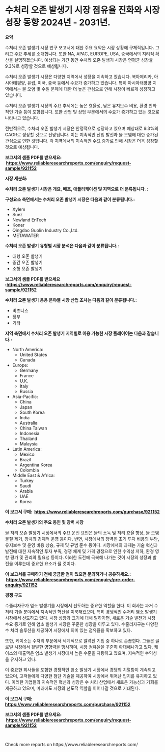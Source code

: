<p><h1>수처리 오존 발생기 시장 점유율 진화와 시장 성장 동향 2024년 - 2031년.</h1></p><p><strong>요약</strong></p>
<p><p>수처리 오존 발생기 시장 연구 보고서에 대한 주요 요약은 시장 상황에 구체적입니다. 그리고 주요 추세를 소개합니다. 또한 NA, APAC, EUROPE, USA, 중국에서의 지리적 확산을 설명하겠습니다. 예상되는 기간 동안 수처리 오존 발생기 시장은 연평균 성장률 9.3%로 성장할 것으로 예상됩니다.</p><p>수처리 오존 발생기 시장은 다양한 지역에서 성장을 지속하고 있습니다. 북아메리카, 아시아태평양, 유럽, 미국, 중국 등에서 수요가 증가하고 있습니다. 특히 아시아태평양 지역에서는 물 오염 및 수질 문제에 대한 더 높은 관심으로 인해 시장이 빠르게 성장하고 있습니다.</p><p>수처리 오존 발생기 시장의 주요 추세에는 높은 효율성, 낮은 유지보수 비용, 환경 친화적인 기술 등이 포함됩니다. 또한 산업 및 상업 부문에서의 수요가 증가하고 있는 것으로 나타나고 있습니다.</p><p>전반적으로, 수처리 오존 발생기 시장은 안정적으로 성장하고 있으며 예상대로 9.3%의 CAGR로 성장할 것으로 전망됩니다. 이는 지속적인 산업 발전과 물 오염에 대한 증가된 관심으로 인한 것입니다. 각 지역에서의 지속적인 수요 증가로 인해 시장은 더욱 성장할 것으로 예상됩니다.</p></p>
<p><strong>보고서의 샘플 PDF를 받으세요: &nbsp;<a href="https://www.reliableresearchreports.com/enquiry/request-sample/921152">https://www.reliableresearchreports.com/enquiry/request-sample/921152</a></strong></p>
<p><strong>시장 세분화:</strong></p>
<p><strong> 수처리 오존 발생기 시장은 개요, 배포, 애플리케이션 및 지역으로 더 분류됩니다. :</strong></p>
<p><strong>구성요소 측면에서는 수처리 오존 발생기 시장은 다음과 같이 분류됩니다.:</strong></p>
<p><ul><li>Xylem</li><li>Suez</li><li>Newland EnTech</li><li>Koner</li><li>Qingdao Guolin Industry Co.,Ltd.</li><li>METAWATER</li></ul></p>
<p><strong> 수처리 오존 발생기 유형별 시장 분석은 다음과 같이 분류됩니다.:</strong></p>
<p><ul><li>대형 오존 발생기</li><li>중간 오존 발생기</li><li>소형 오존 발생기</li></ul></p>
<p><strong>보고서의 샘플 PDF를 받으세요 :<a href="https://www.reliableresearchreports.com/enquiry/request-sample/921152">https://www.reliableresearchreports.com/enquiry/request-sample/921152</a></strong></p>
<p><strong> 수처리 오존 발생기 응용 분야별 시장 산업 조사는 다음과 같이 분류됩니다.:</strong></p>
<p><ul><li>비즈니스</li><li>정부</li><li>기타</li></ul></p>
<p><strong>지역 측면에서 수처리 오존 발생기 지역별로 이용 가능한 시장 플레이어는 다음과 같습니다.:</strong></p>
<p><ul>
    <li>
        North America:
        <ul>
            <li>United States</li>
            <li>Canada</li>
        </ul>
    </li>
    <li>
        Europe:
        <ul>
            <li>Germany</li>
            <li>France</li>
            <li>U.K.</li>
            <li>Italy</li>
            <li>Russia</li>
        </ul>
    </li>
    <li>
        Asia-Pacific:
        <ul>
            <li>China</li>
            <li>Japan</li>
            <li>South Korea</li>
            <li>India</li>
            <li>Australia</li>
            <li>China Taiwan</li>
            <li>Indonesia</li>
            <li>Thailand</li>
            <li>Malaysia</li>
        </ul>
    </li>
    <li>
        Latin America:
        <ul>
            <li>Mexico</li>
            <li>Brazil</li>
            <li>Argentina Korea</li>
            <li>Colombia</li>
        </ul>
    </li>
    <li>
        Middle East & Africa:
        <ul>
            <li>Turkey</li>
            <li>Saudi</li>
            <li>Arabia</li>
            <li>UAE</li>
            <li>Korea</li>
        </ul>
    </li>
    </ul></p>
<p><strong>이 보고서 구매: &nbsp;<a href="https://www.reliableresearchreports.com/purchase/921152">https://www.reliableresearchreports.com/purchase/921152</a></strong></p>
<p><strong>수처리 오존 발생기의 주요 동인 및 장벽 시장</strong></p>
<p><p>물 처리 오존 발생기 시장에서의 주요 운전 요인은 물의 소독 및 처리 효율 향상, 물 오염물질 제거, 장치의 경제적 운영 등이다. 반면, 시장에서의 장벽은 초기 투자 비용의 부담, 유지보수 및 운영 비용 상승, 규제 및 규범 준수 등이다. 시장에서의 과제는 기술 혁신과 발전에 대한 지속적인 투자 부족, 경쟁 체계 및 가격 경쟁으로 인한 수익성 저하, 환경 영향 평가 및 관리의 필요성 등이다. 이러한 도전에 극복해 나가는 것이 시장의 성장과 발전을 이루는데 중요한 요소가 될 것이다.</p></p>
<p><strong>이 보고서를 구매하기 전에 궁금한 점이 있으면 문의하거나 공유하세요.: &nbsp;<a href="https://www.reliableresearchreports.com/enquiry/pre-order-enquiry/921152">https://www.reliableresearchreports.com/enquiry/pre-order-enquiry/921152</a></strong></p>
<p><strong>경쟁 구도</strong></p>
<p><p>수줄리자구가 염소 발생기를 시장에서 선도하는 중요한 역할을 한다. 이 회사는 과거 수 처리 기술 분야에서 지속적인 혁신을 이룩해왔으며, 특히 경쟁적인 수처리 염소 발생기 시장에서 선도하고 있다. 시장 성장과 크기에 대해 말하자면, 새로운 기술 발전과 시장 수요 증가로 인해 염소 발생기 시장은 꾸준한 성장을 이루고 있다. 수줄리자구는 다양한 수 처리 솔루션을 제공하여 시장에서 의미 있는 점유율을 확보하고 있다.</p><p>또한, 케이소는 수처리 부문에서 세계적으로 알려진 기업 중 하나로 손꼽힌다. 그들은 글로벌 시장에서 활발한 영향력을 행사하며, 시장 점유율을 꾸준히 확대해나가고 있다. 케이소의 매출액은 염소 발생기 시장에서 높은 수준을 자랑하고 있으며, 지속적인 수익성을 유지하고 있다.</p><p>이 중요한 회사들을 포함한 경쟁적인 염소 발생기 시장에서 경쟁의 치열함이 계속되고 있으며, 고객들에게 다양한 첨단 기술을 제공하여 시장에서 뛰어난 입지를 유지하고 있다. 이러한 기업들의 지속적인 혁신과 성장은 수 처리 산업에서 새로운 가능성과 기회를 제공하고 있으며, 미래에도 시장의 선도적 역할을 이어나갈 것으로 기대된다.</p></p>
<p><strong>이 보고서 구매: &nbsp; <a href="https://www.reliableresearchreports.com/purchase/921152">https://www.reliableresearchreports.com/purchase/921152</a></strong></p>
<p><strong>보고서의 샘플 PDF를 받으세요: &nbsp;<a href="https://www.reliableresearchreports.com/enquiry/request-sample/921152">https://www.reliableresearchreports.com/enquiry/request-sample/921152</a></strong><strong></strong></p>
<p>&nbsp;</p>
<p>Check more reports on https://www.reliableresearchreports.com/</p>
